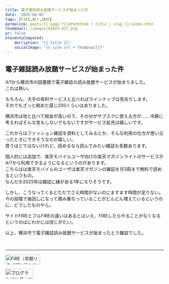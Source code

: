 ```yaml
---
title: 電子雑誌読み放題サービスが始まった件
date: '2025-04-02'
tags: [FIRE,稼ぐ,雑談]
permalink: posts/{{ page.filePathStem | title | slug }}/index.html
thumbnail: /images/b2025-027.png
pr: false
eleventyComputed:
    decription: "{{ title }}"
    socialImage: "{{ site.url + thumbnail}}"
---
```



## 電子雑誌読み放題サービスが始まった件

4/1から横浜市の図書館で電子雑誌の読み放題サービスが始まりました。<br/>
これは熱い。<br/>

もちろん、大手の有料サービスと比べればラインナップは見劣りします。<br/>
それでもざっと眺めた感じ200くらいはありました。

横浜市は他と比べて税金が高いので、その分がサブスクに使える方が……
冷静に考えればそんな気もしないでもないですがサービス拡充は嬉しいです。

これからはファッション雑誌を資料としてみるとか、そんな利用の仕方が思い立ったときにできそうなのが嬉しい。<br/>
買うほどではないけれど、読めるなら読んでみたい雑誌も多数あります。

個人的には追加で、楽天モバイルユーザ向けの楽天マガジンライトのサービスが4/7から利用できるようになるというのがあります。<br/>
こちらはは楽天モバイルのユーザは楽天マガジンの雑誌を月3冊まで無料で読めるというもの。<br/>
なんだか2025年は雑誌に縁がある1年になりそうです。

しかし、こうなってくるとただでさえ時間がないのにますます時間が足りない。<br/>
今の段階で後回しになって積み重なっていることがどんどん増えているというのに、どうしたものやら。<br/>

サイドFIREとフルFIREの違いはあるとはいえ、FIREしたらやることがなくなるというのはにわかには信じがたい。<br/>

以上、横浜市で電子雑誌読み放題サービスが始まったとう雑談でした。



<br/>
<hr/>

<a href="https://blog.with2.net/link/?id=2111205&cid=5493" title="FIRE（早期リタイア）ランキング"><img alt="FIRE（早期リタイア）ランキング" width="110" height="31" src="https://blog.with2.net/img/banner/c/banner_1/br_c_5493_1.gif"></a>

<a href="https://blogmura.com/ranking/in?p_cid=11188911" target="_blank"><img src="https://b.blogmura.com/88_31.gif" width="88" height="31" border="0" alt="ブログランキング・にほんブログ村へ" /></a>

<style>
.ac-icon { 
    width: 300px; display: inline-block; word-break: break-all; text-align: center; margin-right: 30px;
    img { object-fit: contain; width: 100%; height: 100%; }
}

ol { margin-top: 1rem; margin-left: 2rem; list-style-position: outside; }

</style>